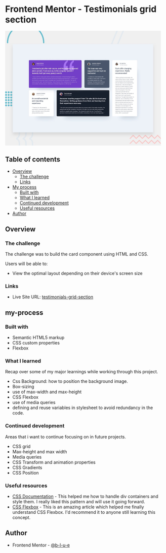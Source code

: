 # Frontend Mentor - Testimonials grid section

![Design preview for the Testimonials grid section coding challenge](./design/desktop-preview.jpg)

## Table of contents

- [Overview](#overview)
  - [The challenge](#the-challenge)
  - [Links](#links)
- [My process](#my-process)
  - [Built with](#built-with)
  - [What I learned](#what-i-learned)
  - [Continued development](#continued-development)
  - [Useful resources](#useful-resources)
- [Author](#author)

## Overview

### The challenge

The challenge was to build the card component using HTML and CSS.

Users will be able to:

- View the optimal layout depending on their device's screen size

### Links

- Live Site URL: [testimonials-grid-section](https://happy-swanson-c0cf48.netlify.app)

## my-process

### Built with

- Semantic HTML5 markup
- CSS custom properties
- Flexbox

### What I learned

Recap over some of my major learnings while working through this project.

- Css Background: how to position the background image.
- Box-sizing
- use of max-width and max-height
- CSS Flexbox
- use of media queries
- defining and reuse variables in stylesheet to avoid redundancy in the code.

### Continued development

Areas that i want to continue focusing on in future projects.

- CSS grid
- Max-height and max width
- Media queries
- CSS Transform and animation properties
- CSS Gradients
- CSS Position

### Useful resources

- [CSS Documentation](https://www.w3schools.com/css/) - This helped me how to handle div containers and style them. I really liked this pattern and will use it going forward.
- [CSS Flexbox](https://css-tricks.com/snippets/css/a-guide-to-flexbox/) - This is an amazing article which helped me finally understand CSS Flexbox. I'd recommend it to anyone still learning this concept.

## Author

- Frontend Mentor - [@b-l-u-e](https://www.frontendmentor.io/profile/b-l-u-e)
